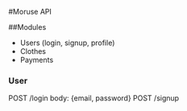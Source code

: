 #Moruse API

##Modules
- Users (login, signup, profile)
- Clothes
- Payments


### User
POST /login body: {email, password}
POST /signup
